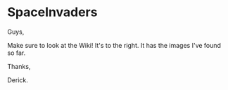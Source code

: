 SpaceInvaders
=============

Guys,

Make sure to look at the Wiki! It's to the right. It has the images I've found so far.

Thanks,

Derick.

